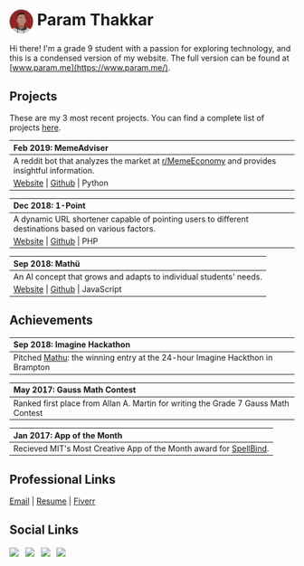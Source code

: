 # <img src="resources/img/circle.png" width=42 align=center> Param Thakkar
Hi there! I'm a grade 9 student with a passion for exploring technology, and this is a condensed version of my website. The full version can be found at [www.param.me](https://www.param.me/).



## Projects
These are my 3 most recent projects. You can find a complete list of projects [here](https://github.com/paramt/projects).

| Feb 2019:  MemeAdviser |
| :--- |
| A reddit bot that analyzes the market at [r/MemeEconomy](https://www.reddit.com/r/MemeEconomy) and provides insightful information. |
| [Website](https://www.1pt.co) &#124; [Github](https://github.com/paramt/1pt) &#124; Python |

| Dec 2018: 1-Point |
| :--- |
| A dynamic URL shortener capable of pointing users to different destinations based on various factors. |
| [Website](https://www.1pt.co) &#124; [Github](https://github.com/paramt/1pt) &#124; PHP |

| Sep 2018: Mathü |
| :--- |
| An AI concept that grows and adapts to individual students' needs. |
| [Website](https://www.mathu.ca) &#124; [Github](https://github.com/paramt/mathu) &#124; JavaScript |

## Achievements
| Sep 2018:  Imagine Hackathon |
| :--- |
| Pitched [Mathu](https://mathu.ca): the winning entry at the 24-hour Imagine Hackthon in Brampton |

| May 2017: Gauss Math Contest |
| :--- |
| Ranked first place from Allan A. Martin for writing the Grade 7 Gauss Math Contest |

| Jan 2017: App of the Month |
| :--- |
| Recieved MIT's Most Creative App of the Month award for [SpellBind](https://play.google.com/store/apps/details?id=appinventor.ai_700164.SpellBind_all). |

## Professional Links
[Email](mailto:contact@param.me) |
[Resume](https://www.param.me/resume) |
[Fiverr](https://www.fiverr.com/paramthakkar)

## Social Links
[<img src="https://image.flaticon.com/icons/svg/181/181535.svg" width=40 align=center>](mailto://contact@param.me) &nbsp;
[<img src="https://image.flaticon.com/icons/svg/145/145807.svg" width=40 align=center>](https://www.linkedin.com/in/paramt/) &nbsp;
[<img src="https://image.flaticon.com/icons/svg/145/145812.svg" width=40 align=center>](https://twitter.com/paramoham) &nbsp;
[<img src="https://image.flaticon.com/icons/svg/733/733558.svg" width=38 align=center>](https://www.instagram.com/xparam/) &nbsp;
